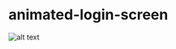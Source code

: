 # animated-login-screen

![alt text](https://repository-images.githubusercontent.com/213433521/5e70bb80-e907-11e9-973e-4f54d286658b)
